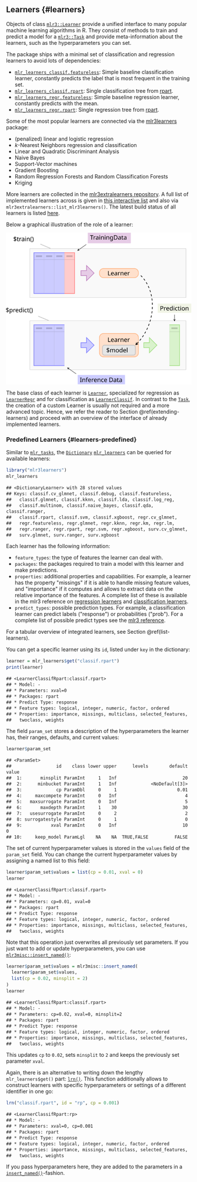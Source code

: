 ## Learners {#learners}

Objects of class [`mlr3::Learner`](https://mlr3.mlr-org.com/reference/Learner.html) provide a unified interface to many popular machine learning algorithms in R.
They consist of methods to train and predict a model for a [`mlr3::Task`](https://mlr3.mlr-org.com/reference/Task.html) and provide meta-information about the learners, such as the hyperparameters you can set.

The package ships with a minimal set of classification and regression learners to avoid lots of dependencies:

* [`mlr_learners_classif.featureless`](https://mlr3.mlr-org.com/reference/mlr_learners_classif.featureless.html): Simple baseline classification learner, constantly predicts the label that is most frequent in the training set.
* [`mlr_learners_classif.rpart`](https://mlr3.mlr-org.com/reference/mlr_learners_classif.rpart.html): Single classification tree from [rpart](https://cran.r-project.org/package=rpart).
* [`mlr_learners_regr.featureless`](https://mlr3.mlr-org.com/reference/mlr_learners_regr.featureless.html): Simple baseline regression learner, constantly predicts with the mean.
* [`mlr_learners_regr.rpart`](https://mlr3.mlr-org.com/reference/mlr_learners_regr.rpart.html): Single regression tree from [rpart](https://cran.r-project.org/package=rpart).

Some of the most popular learners are connected via the [mlr3learners](https://mlr3learners.mlr-org.com) package:

* (penalized) linear and logistic regression
* $k$-Nearest Neighbors regression and classification
* Linear and Quadratic Discriminant Analysis
* Naive Bayes
* Support-Vector machines
* Gradient Boosting
* Random Regression Forests and Random Classification Forests
* Kriging

More learners are collected in the [mlr3extralearners repository](https://github.com/mlr-org/mlr3extralearners/). A full list of implemented learners across is given in [this interactive list](https://mlr3extralearners.mlr-org.com/articles/learners/list_learners.html) and also via `mlr3extralearners::list_mlr3learners()`. The latest build status of all learners is listed [here](https://mlr3extralearners.mlr-org.com/articles/learners/learner_status.html).

Below a graphical illustration of the role of a learner:


<img src="images/learner.svg" style="display: block; margin: auto;" />


The base class of each learner is [`Learner`](https://mlr3.mlr-org.com/reference/Learner.html), specialized for regression as [`LearnerRegr`](https://mlr3.mlr-org.com/reference/LearnerRegr.html) and for classification as [`LearnerClassif`](https://mlr3.mlr-org.com/reference/LearnerClassif.html).
In contrast to the [`Task`](https://mlr3.mlr-org.com/reference/Task.html), the creation of a custom Learner is usually not required and a more advanced topic.
Hence, we refer the reader to Section \@ref(extending-learners) and proceed with an overview of the interface of already implemented learners.

### Predefined Learners {#learners-predefined}

Similar to [`mlr_tasks`](https://mlr3.mlr-org.com/reference/mlr_tasks.html), the [`Dictionary`](https://mlr3misc.mlr-org.com/reference/Dictionary.html) [`mlr_learners`](https://mlr3.mlr-org.com/reference/mlr_learners.html) can be queried for available learners:


```r
library("mlr3learners")
mlr_learners
```

```
## <DictionaryLearner> with 28 stored values
## Keys: classif.cv_glmnet, classif.debug, classif.featureless,
##   classif.glmnet, classif.kknn, classif.lda, classif.log_reg,
##   classif.multinom, classif.naive_bayes, classif.qda, classif.ranger,
##   classif.rpart, classif.svm, classif.xgboost, regr.cv_glmnet,
##   regr.featureless, regr.glmnet, regr.kknn, regr.km, regr.lm,
##   regr.ranger, regr.rpart, regr.svm, regr.xgboost, surv.cv_glmnet,
##   surv.glmnet, surv.ranger, surv.xgboost
```

Each learner has the following information:

* `feature_types`: the type of features the learner can deal with.
* `packages`: the packages required to train a model with this learner and make predictions.
* `properties`: additional properties and capabilities.
  For example, a learner has the property "missings" if it is able to handle missing feature values, and "importance" if it computes and allows to extract data on the relative importance of the features.
  A complete list of these is available in the mlr3 reference on [regression learners](https://mlr3.mlr-org.com/reference/LearnerRegr.html#construction) and [classification learners](https://mlr3.mlr-org.com/reference/LearnerClassif.html#construction).
* `predict_types`: possible prediction types. For example, a classification learner can predict labels ("response") or probabilities ("prob"). For a complete list of possible predict types see the [mlr3 reference](https://mlr3.mlr-org.com/reference/Learner.html#construction).

For a tabular overview of integrated learners, see Section \@ref(list-learners).

You can get a specific learner using its `id`, listed under `key` in the dictionary:


```r
learner = mlr_learners$get("classif.rpart")
print(learner)
```

```
## <LearnerClassifRpart:classif.rpart>
## * Model: -
## * Parameters: xval=0
## * Packages: rpart
## * Predict Type: response
## * Feature types: logical, integer, numeric, factor, ordered
## * Properties: importance, missings, multiclass, selected_features,
##   twoclass, weights
```

The field `param_set` stores a description of the hyperparameters the learner has, their ranges, defaults, and current values:


```r
learner$param_set
```

```
## <ParamSet>
##                 id    class lower upper      levels        default value
##  1:       minsplit ParamInt     1   Inf                         20      
##  2:      minbucket ParamInt     1   Inf             <NoDefault[3]>      
##  3:             cp ParamDbl     0     1                       0.01      
##  4:     maxcompete ParamInt     0   Inf                          4      
##  5:   maxsurrogate ParamInt     0   Inf                          5      
##  6:       maxdepth ParamInt     1    30                         30      
##  7:   usesurrogate ParamInt     0     2                          2      
##  8: surrogatestyle ParamInt     0     1                          0      
##  9:           xval ParamInt     0   Inf                         10     0
## 10:     keep_model ParamLgl    NA    NA  TRUE,FALSE          FALSE
```

The set of current hyperparameter values is stored in the `values` field of the `param_set` field.
You can change the current hyperparameter values by assigning a named list to this field:


```r
learner$param_set$values = list(cp = 0.01, xval = 0)
learner
```

```
## <LearnerClassifRpart:classif.rpart>
## * Model: -
## * Parameters: cp=0.01, xval=0
## * Packages: rpart
## * Predict Type: response
## * Feature types: logical, integer, numeric, factor, ordered
## * Properties: importance, missings, multiclass, selected_features,
##   twoclass, weights
```

Note that this operation just overwrites all previously set parameters.
If you just want to add or update hyperparameters, you can use [`mlr3misc::insert_named()`](https://mlr3misc.mlr-org.com/reference/insert_named.html):


```r
learner$param_set$values = mlr3misc::insert_named(
  learner$param_set$values,
  list(cp = 0.02, minsplit = 2)
)
learner
```

```
## <LearnerClassifRpart:classif.rpart>
## * Model: -
## * Parameters: cp=0.02, xval=0, minsplit=2
## * Packages: rpart
## * Predict Type: response
## * Feature types: logical, integer, numeric, factor, ordered
## * Properties: importance, missings, multiclass, selected_features,
##   twoclass, weights
```

This updates `cp` to `0.02`, sets `minsplit` to `2` and keeps the previously set parameter `xval`.

Again, there is an alternative to writing down the lengthy `mlr_learners$get()` part: [`lrn()`](https://mlr3.mlr-org.com/reference/mlr_sugar.html).
This function additionally allows to construct learners with specific hyperparameters or settings of a different identifier in one go:


```r
lrn("classif.rpart", id = "rp", cp = 0.001)
```

```
## <LearnerClassifRpart:rp>
## * Model: -
## * Parameters: xval=0, cp=0.001
## * Packages: rpart
## * Predict Type: response
## * Feature types: logical, integer, numeric, factor, ordered
## * Properties: importance, missings, multiclass, selected_features,
##   twoclass, weights
```

If you pass hyperparameters here, they are added to the parameters in a [`insert_named()`](https://mlr3misc.mlr-org.com/reference/insert_named.html)-fashion.
